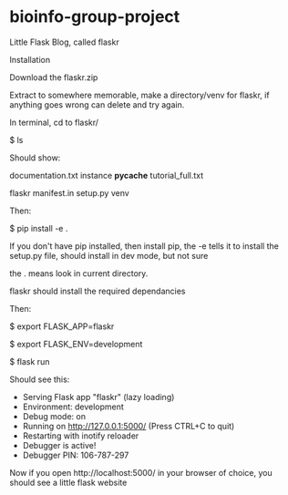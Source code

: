# bioinfo-group-project


Little Flask Blog, called flaskr

Installation

Download the flaskr.zip

Extract to somewhere memorable, make a directory/venv for flaskr, if anything goes wrong can delete and try again.

In terminal, cd to flaskr/

$ ls

Should show: 


documentation.txt     instance        __pycache__     tutorial_full.txt


flaskr                manifest.in     setup.py        venv


Then:

$ pip install -e .

If you don't have pip installed, then install pip, the -e tells it to install the setup.py file, should install in dev mode, but not sure

the . means look in current directory.

flaskr should install the required dependancies


Then: 

$ export FLASK_APP=flaskr

$ export FLASK_ENV=development

$ flask run

Should see this:

 * Serving Flask app "flaskr" (lazy loading)
 * Environment: development
 * Debug mode: on
 * Running on http://127.0.0.1:5000/ (Press CTRL+C to quit)
 * Restarting with inotify reloader
 * Debugger is active!
 * Debugger PIN: 106-787-297


Now if you open http://localhost:5000/ in your browser of choice, you should see a little flask website

